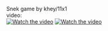 Snek game by khey/11x1  
video:  
[![Watch the video](https://i.ytimg.com/an_webp/shsXKNCSacs/mqdefault_6s.webp?du=3000&sqp=CIv__pAG&rs=AOn4CLBZjoPktfIoVxTqEeblgvvZ91CJLw)](https://www.youtube.com/watch?v=shsXKNCSacs)
[![Watch the video](https://gcdnb.pbrd.co/images/Tkypt1C2o607.png?o=1)](https://youtu.be/JCpMBy_vYB8)

